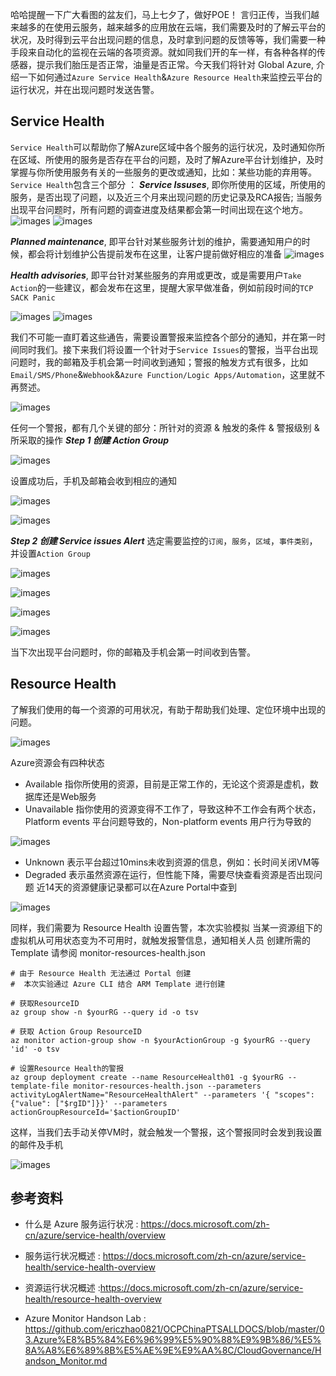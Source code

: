 哈哈提醒一下广大看图的盆友们，马上七夕了，做好POE！
言归正传，当我们越来越多的在使用云服务，越来越多的应用放在云端，我们需要及时的了解云平台的状况，及时得到云平台出现问题的信息，及时拿到问题的反馈等等，我们需要一种手段来自动化的监视在云端的各项资源。就如同我们开的车一样，有各种各样的传感器，提示我们胎压是否正常，油量是否正常。今天我们将针对 Global Azure, 介绍一下如何通过`Azure Service Health`&`Azure Resource Health`来监控云平台的运行状况，并在出现问题时发送告警。
## Service Health
`Service Health`可以帮助你了解Azure区域中各个服务的运行状况，及时通知你所在区域、所使用的服务是否存在平台的问题，及时了解Azure平台计划维护，及时掌握与你所使用服务有关的一些服务的更改或通知，比如：某些功能的弃用等。
`Service Health`包含三个部分 ：
***Service Issuses***, 即你所使用的区域，所使用的服务，是否出现了问题，以及近三个月来出现问题的历史记录及RCA报告; 当服务出现平台问题时，所有问题的调查进度及结果都会第一时间出现在这个地方。
![images](https://github.com/JanlenHu/OCPChinaPTSALLDOCS/blob/master/01.BLOG/images/及时了解Azure云平台健康状况%EF%BC%8C有事早知道%201.png)
![images](https://github.com/JanlenHu/OCPChinaPTSALLDOCS/blob/master/01.BLOG/images/及时了解Azure云平台健康状况%EF%BC%8C有事早知道%202.jpg)

***Planned maintenance***, 即平台针对某些服务计划的维护，需要通知用户的时候，都会将计划维护公告提前发布在这里，让客户提前做好相应的准备
![images](https://github.com/JanlenHu/OCPChinaPTSALLDOCS/blob/master/01.BLOG/images/及时了解Azure云平台健康状况%EF%BC%8C有事早知道%203.png)

***Health advisories***, 即平台针对某些服务的弃用或更改，或是需要用户`Take Action`的一些建议，都会发布在这里，提醒大家早做准备，例如前段时间的`TCP SACK Panic`

![images](https://github.com/JanlenHu/OCPChinaPTSALLDOCS/blob/master/01.BLOG/images/及时了解Azure云平台健康状况%EF%BC%8C有事早知道%204.jpg)
![images](https://github.com/JanlenHu/OCPChinaPTSALLDOCS/blob/master/01.BLOG/images/及时了解Azure云平台健康状况%EF%BC%8C有事早知道%205.jpg)


我们不可能一直盯着这些通告，需要设置警报来监控各个部分的通知，并在第一时间同时我们。接下来我们将设置一个针对于`Service Issues`的警报，当平台出现问题时，我的邮箱及手机会第一时间收到通知；警报的触发方式有很多，比如`Email/SMS/Phone`&`Webhook`&`Azure Function/Logic Apps/Automation`，这里就不再赘述。

![images](https://github.com/JanlenHu/OCPChinaPTSALLDOCS/blob/master/01.BLOG/images/及时了解Azure云平台健康状况%EF%BC%8C有事早知道%206.jpg)


任何一个警报，都有几个关键的部分：所针对的资源 & 触发的条件 & 警报级别 & 所采取的操作
***Step 1 创建 Action Group***

![images](https://github.com/JanlenHu/OCPChinaPTSALLDOCS/blob/master/01.BLOG/images/及时了解Azure云平台健康状况%EF%BC%8C有事早知道%207.jpg)

设置成功后，手机及邮箱会收到相应的通知

![images](https://github.com/JanlenHu/OCPChinaPTSALLDOCS/blob/master/01.BLOG/images/及时了解Azure云平台健康状况%EF%BC%8C有事早知道%208.jpg)

![images](https://github.com/JanlenHu/OCPChinaPTSALLDOCS/blob/master/01.BLOG/images/及时了解Azure云平台健康状况%EF%BC%8C有事早知道%209.jpg)


***Step 2 创建 Service issues Alert***
选定需要监控的`订阅`，`服务`，`区域`，`事件类别`，并设置`Action Group`

![images](https://github.com/JanlenHu/OCPChinaPTSALLDOCS/blob/master/01.BLOG/images/及时了解Azure云平台健康状况%EF%BC%8C有事早知道%2010.jpg)

![images](https://github.com/JanlenHu/OCPChinaPTSALLDOCS/blob/master/01.BLOG/images/及时了解Azure云平台健康状况%EF%BC%8C有事早知道%2011.png)

![images](https://github.com/JanlenHu/OCPChinaPTSALLDOCS/blob/master/01.BLOG/images/及时了解Azure云平台健康状况%EF%BC%8C有事早知道%2012.png)

![images](https://github.com/JanlenHu/OCPChinaPTSALLDOCS/blob/master/01.BLOG/images/及时了解Azure云平台健康状况%EF%BC%8C有事早知道%2013.jpg)


当下次出现平台问题时，你的邮箱及手机会第一时间收到告警。
## Resource Health
了解我们使用的每一个资源的可用状况，有助于帮助我们处理、定位环境中出现的问题。

![images](https://github.com/JanlenHu/OCPChinaPTSALLDOCS/blob/master/01.BLOG/images/及时了解Azure云平台健康状况%EF%BC%8C有事早知道%2014.jpg)


Azure资源会有四种状态
- Available 指你所使用的资源，目前是正常工作的，无论这个资源是虚机，数据库还是Web服务
- Unavailable 指你使用的资源变得不工作了，导致这种不工作会有两个状态，Platform events 平台问题导致的，Non-platform events 用户行为导致的

![images](https://github.com/JanlenHu/OCPChinaPTSALLDOCS/blob/master/01.BLOG/images/及时了解Azure云平台健康状况%EF%BC%8C有事早知道%2015.jpg)

- Unknown 表示平台超过10mins未收到资源的信息，例如：长时间关闭VM等
- Degraded 表示虽然资源在运行，但性能下降，需要尽快查看资源是否出现问题
近14天的资源健康记录都可以在Azure Portal中查到

![images](https://github.com/JanlenHu/OCPChinaPTSALLDOCS/blob/master/01.BLOG/images/及时了解Azure云平台健康状况%EF%BC%8C有事早知道%2016.jpg)

同样，我们需要为 Resource Health 设置告警，本次实验模拟 当某一资源组下的虚拟机从可用状态变为不可用时，就触发报警信息，通知相关人员
创建所需的 Template 请参阅 monitor-resources-health.json
```
# 由于 Resource Health 无法通过 Portal 创建
#  本次实验通过 Azure CLI 结合 ARM Template 进行创建

# 获取ResourceID
az group show -n $yourRG --query id -o tsv

# 获取 Action Group ResourceID
az monitor action-group show -n $yourActionGroup -g $yourRG --query 'id' -o tsv

# 设置Resource Health的警报
az group deployment create --name ResourceHealth01 -g $yourRG --template-file monitor-resources-health.json --parameters activityLogAlertName="ResourceHealthAlert" --parameters '{ "scopes": {"value": ["$rgID"]}}' --parameters actionGroupResourceId='$actionGroupID'
```
这样，当我们去手动关停VM时，就会触发一个警报，这个警报同时会发到我设置的邮件及手机

![images](https://github.com/JanlenHu/OCPChinaPTSALLDOCS/blob/master/01.BLOG/images/及时了解Azure云平台健康状况%EF%BC%8C有事早知道%2017.png)

## 参考资料
- 什么是 Azure 服务运行状况 : https://docs.microsoft.com/zh-cn/azure/service-health/overview

- 服务运行状况概述 : https://docs.microsoft.com/zh-cn/azure/service-health/service-health-overview

- 资源运行状况概述 :https://docs.microsoft.com/zh-cn/azure/service-health/resource-health-overview

- Azure Monitor Handson Lab : https://github.com/ericzhao0821/OCPChinaPTSALLDOCS/blob/master/03.Azure%E8%B5%84%E6%96%99%E5%90%88%E9%9B%86/%E5%8A%A8%E6%89%8B%E5%AE%9E%E9%AA%8C/CloudGovernance/Handson_Monitor.md

